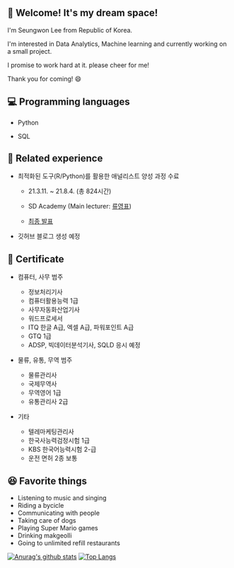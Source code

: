 ## 🔔 Welcome! It's my dream space!

I'm Seungwon Lee from Republic of Korea.  

I'm interested in Data Analytics, Machine learning and currently working on a small project.

I promise to work hard at it. please cheer for me! 

Thank you for coming! 😄

## 💻 Programming languages

- Python

- SQL

## 🏃 Related experience

- 최적화된 도구(R/Python)를 활용한 애널리스트 양성 과정 수료

  - 21.3.11. ~ 21.8.4. (총 824시간)

  - SD Academy (Main lecturer: [류영표](https://github.com/Youngpyoryu))

  - [최종 발표](https://youtu.be/2j4seUgV3-A)

- 깃허브 블로그 생성 예정

## 💪 Certificate 

- 컴퓨터, 사무 범주
  - 정보처리기사
  - 컴퓨터활용능력 1급
  - 사무자동화산업기사
  - 워드프로세서
  - ITQ 한글 A급, 엑셀 A급, 파워포인트 A급
  - GTQ 1급
  - ADSP, 빅데이터분석기사, SQLD 응시 예정

- 물류, 유통, 무역 범주
  - 물류관리사
  - 국제무역사
  - 무역영어 1급
  - 유통관리사 2급

- 기타
  - 텔레마케팅관리사
  - 한국사능력검정시험 1급
  - KBS 한국어능력시험 2-급
  - 운전 면허 2종 보통

## 😆 Favorite things

- Listening to music and singing
- Riding a bycicle
- Communicating with people
- Taking care of dogs
- Playing Super Mario games
- Drinking makgeolli
- Going to unlimited refill restaurants

[![Anurag's github stats](https://github-readme-stats.vercel.app/api?username=LeeSeungWon89)](https://github.com/anuraghazra/github-readme-stats)
[![Top Langs](https://github-readme-stats.vercel.app/api/top-langs/?username=LeeSeungWon89&layout=compact&theme=default&langs_count=4)](https://github.com/anuraghazra/github-readme-stats)
